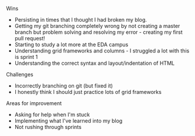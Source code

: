 Wins 
- Persisting in times that I thought I had broken my blog. 
- Getting my git branching completely wrong by not creating a master branch but problem solving and resolving my error - creating my first pull request!
- Starting to study a lot more at the EDA campus
- Understanding grid frameworks and columns - I struggled a lot with this is sprint 1
- Understanding the correct syntax and layout/indentation of HTML

Challenges
- Incorrectly branching on git (but fixed it)
- I honestly think I should just practice lots of grid frameworks

Areas for improvement
- Asking for help when I'm stuck 
- Implementing what I've learned into my blog
- Not rushing through sprints 
